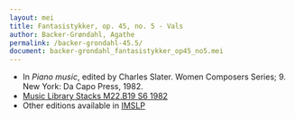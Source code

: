 ```yaml
---
layout: mei
title: Fantasistykker, op. 45, no. 5 - Vals
author: Backer-Grøndahl, Agathe
permalink: /backer-grondahl-45.5/
document: backer-grondahl_fantasistykker_op45_no5.mei
---
```


- In *Piano music*, edited by Charles Slater. Women Composers Series; 9. New York: Da Capo Press, 1982.
- <a href="https://tufts-primo.hosted.exlibrisgroup.com/permalink/f/14dinuo/01TUN_ALMA2185674780003851" target="_blank">Music Library Stacks M22.B19 S6 1982</a>
- Other editions available in <a href="https://imslp.org/wiki/5_Fantasistykker%2C_Op.45_(Backer-Gr%C3%B8ndahl%2C_Agathe)" target="_blank">IMSLP</a>
